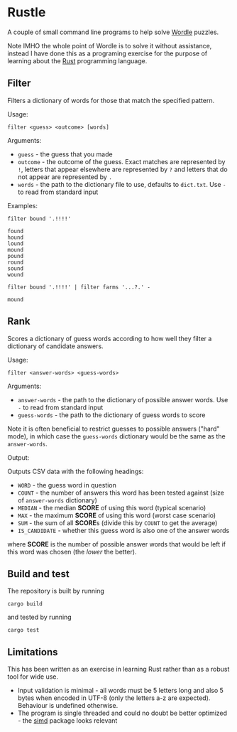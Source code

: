 # Rustle

A couple of small command line programs to help solve [Wordle](https://www.powerlanguage.co.uk/wordle/) puzzles.

Note IMHO the whole point of Wordle is to solve it without assistance, instead I have done this
as a programing exercise for the purpose of learning about the [Rust](https://www.rust-lang.org/) programming language.

## Filter

Filters a dictionary of words for those that match the specified pattern.

Usage:

```shell
filter <guess> <outcome> [words]
```

Arguments:

* `guess` - the guess that you made
* `outcome` - the outcome of the guess. Exact matches are represented by `!`, letters that appear elsewhere are represented by `?` and letters that do not appear are represented by `.`
* `words` - the path to the dictionary file to use, defaults to `dict.txt`. Use `-` to read from standard input

Examples:

```shell
filter bound '.!!!!'

found
hound
lound
mound
pound
round
sound
wound
```

```shell
filter bound '.!!!!' | filter farms '...?.' -

mound
```

## Rank

Scores a dictionary of guess words according to how well they filter a dictionary of candidate answers.

Usage:

```shell
filter <answer-words> <guess-words>
```

Arguments:

* `answer-words` - the path to the dictionary of possible answer words. Use `-` to read from standard input
* `guess-words` - the path to the dictionary of guess words to score

Note it is often beneficial to restrict guesses to possible answers ("hard" mode), in which case the
`guess-words` dictionary would be the same as the `answer-words`.

Output:

Outputs CSV data with the following headings:

* `WORD` - the guess word in question
* `COUNT` - the number of answers this word has been tested against (size of `answer-words` dictionary)
* `MEDIAN` - the median **SCORE** of using this word (typical scenario)
* `MAX` - the maximum **SCORE** of using this word (worst case scenario)
* `SUM` - the sum of all **SCORE**s (divide this by `COUNT` to get the average)
* `IS_CANDIDATE` - whether this guess word is also one of the answer words

where **SCORE** is the number of possible answer words that would be left if this word was chosen (the _lower_ the better).

## Build and test

The repository is built by running

```shell
cargo build
```

and tested by running

```shell
cargo test
```

## Limitations

This has been written as an exercise in learning Rust rather than as a robust tool
for wide use.

* Input validation is minimal - all words must be 5 letters long and also 5 bytes when encoded in UTF-8
(only the letters a-z are expected). Behaviour is undefined otherwise.
* The program is single threaded and could no doubt be better optimized - the [simd](https://doc.rust-lang.org/nightly/std/simd/index.html) package looks relevant

